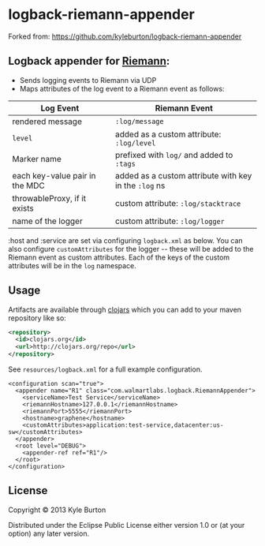 # logback-riemann-appender

Forked from: https://github.com/kyleburton/logback-riemann-appender

## Logback appender for [Riemann](http://riemann.io/):

- Sends logging events to Riemann via UDP
- Maps attributes of the log event to a Riemann event as follows:

Log Event                       | Riemann Event
------------------------------- | -------------
rendered message                | `:log/message`
`level`                         | added as a custom attribute: `:log/level`
Marker name                     | prefixed with `log/` and added to `:tags`
each key-value pair in the MDC  | added as a custom attribute with key in the `:log` ns
throwableProxy, if it exists    | custom attribute: `:log/stacktrace`
name of the logger              | custom attribute: `:log/logger`

:host and :service are set via configuring `logback.xml` as below. You
can also configure `customAttributes` for the logger -- these will be
added to the Riemann event as custom attributes. Each of the keys of
the custom attributes will be in the `log` namespace.

## Usage

Artifacts are available through
[clojars](https://clojars.org/com.walmartlabs/logback-riemann-appender) which you can add
to your maven repository like so:

```xml
<repository>
  <id>clojars.org</id>
  <url>http://clojars.org/repo</url>
</repository>
```

See `resources/logback.xml` for a full example configuration.

    <configuration scan="true">
      <appender name="R1" class="com.walmartlabs.logback.RiemannAppender">
        <serviceName>Test Service</serviceName>
        <riemannHostname>127.0.0.1</riemannHostname>
        <riemannPort>5555</riemannPort>
        <hostname>graphene</hostname>
        <customAttributes>application:test-service,datacenter:us-sw</customAttributes>
      </appender>
      <root level="DEBUG">
        <appender-ref ref="R1"/>
      </root>
    </configuration>

## License

Copyright © 2013 Kyle Burton

Distributed under the Eclipse Public License either version 1.0 or (at
your option) any later version.
